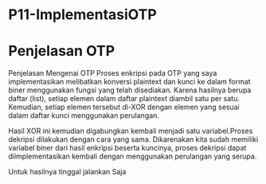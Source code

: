 # P11-ImplementasiOTP

<h1>Penjelasan OTP</h1>
Penjelasan Mengenai OTP
		Proses enkripsi pada OTP yang saya implementasikan melibatkan konversi plaintext dan kunci ke dalam format biner menggunakan fungsi yang telah disediakan. Karena hasilnya berupa daftar (list), setiap elemen dalam daftar plaintext diambil satu per satu. Kemudian, setiap elemen tersebut di-XOR dengan elemen yang sesuai dalam daftar kunci menggunakan perulangan. 
  
Hasil XOR ini kemudian digabungkan kembali menjadi satu variabel.Proses dekripsi dilakukan dengan cara yang sama. Dikarenakan kita sudah memiliki variabel biner dari hasil enkripsi beserta kuncinya, proses dekripsi dapat diimplementasikan kembali dengan menggunakan perulangan yang serupa.

Untuk hasilnya tinggal jalankan Saja
